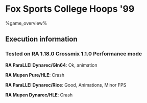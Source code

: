 # Fox Sports College Hoops '99 

%game_overview%

## Execution information

### Tested on RA 1.18.0 Crossmix 1.1.0 Performance mode

**RA ParaLLEl Dynarec/Gln64**: Ok, animation

**RA Mupen Pure/HLE**: Crash

**RA ParaLLEl Dynarec/Rice**: Good, Animations, Minor FPS

**RA Mupen Dynarec/HLE**: Crash